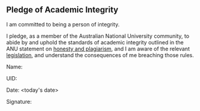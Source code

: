 ## Pledge of Academic Integrity

I am committed to being a person of integrity.

I pledge, as a member of the Australian National University community, to abide
by and uphold the standards of academic integrity outlined in the ANU statement
on [honesty and plagiarism](http://www.anu.edu.au/students/program-administration/assessments-exams/academic-honesty-plagiarism),
and I am aware of the relevant [legislation](http://www.anu.edu.au/about/governance/legislation/academic-misconduct-rule-2015),
and understand the consequences of me breaching those rules.


Name: <your name>

UID: <your uid>

Date: <today's date>

Signature:
